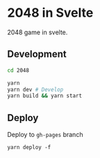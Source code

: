 # 2048 in Svelte

2048 game in svelte.

## Development
```bash
cd 2048

yarn
yarn dev # Develop
yarn build && yarn start
```

## Deploy
Deploy to `gh-pages` branch
```
yarn deploy -f
```